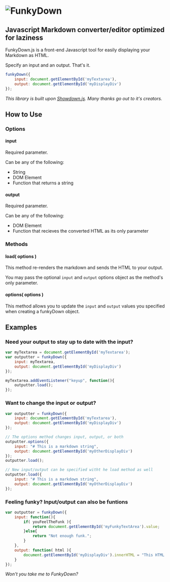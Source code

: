 # ![FunkyDown](../blob/master/logo.png?raw=true)

## Javascript Markdown converter/editor optimized for laziness

FunkyDown.js is a front-end Javascript tool for easily displaying your Markdown as HTML.

Specify an input and an output. That's it.

```javascript
funkyDown({
	input: document.getElementById('myTextarea'),
	output: document.getElementById('myDisplayDiv')
});
```

*This library is built upon [Showdown.js](https://github.com/coreyti/showdown). Many thanks go out to it's creators.*

## How to Use

### Options

#### input

Required parameter.

Can be any of the following:
*	String
*	DOM Element
*	Function that returns a string

#### output

Required parameter.

Can be any of the following:
*	DOM Element
*	Function that recieves the converted HTML as its only parameter

### Methods

#### load( options )

This method re-renders the markdown and sends the HTML to your output.

You may pass the optional `input` and `output` options object as the method's only parameter.

#### options( options )

This method allows you to update the `input` and `output` values you specified when creating a funkyDown object.

## Examples

### Need your output to stay up to date with the input?

```javascript
var myTextarea = document.getElementById('myTextarea');
var outputter = funkyDown({
	input: myTextarea,
	output: document.getElementById('myDisplayDiv')
});

myTextarea.addEventListener("keyup", function(){
	outputter.load();
});
```

### Want to change the input or output?

```javascript
var outputter = funkyDown({
	input: document.getElementById('myTextarea'),
	output: document.getElementById('myDisplayDiv')
});

// The options method changes input, output, or both
outputter.options({
	input: "# This is a markdown string",
	output: document.getElementById('myOtherDisplayDiv')
});
outputter.load();

// New input/output can be specified witht he load method as well
outputter.load({
	input: "# This is a markdown string",
	output: document.getElementById('myOtherDisplayDiv')
});
```

### Feeling funky? Input/output can also be funtions

```javascript
var outputter = funkyDown({
	input: function(){
		if( youFeelTheFunk ){
			return document.getElementById('myFunkyTextArea').value;
		}else{
			return "Not enough funk.";
		}
	},
	output: function( html ){
		document.getElementById('myDisplayDiv').innerHTML = "This HTML rendered using funkyDown.js: " + html;
	}
});
```


*Won't you take me to FunkyDown?*